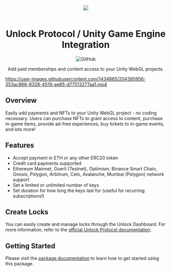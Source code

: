 
<div align="center">
  <img src="https://user-images.githubusercontent.com/1434865/141594907-4536905a-1302-4bf6-ad1f-b06af36edcc3.png"><br><br>
  <h1>
    Unlock Protocol / Unity Game Engine Integration
  </h1>

<p align="center">
    <img alt="GitHub" src="https://img.shields.io/github/license/thehen/unlock-unity-package">
</p>

  <p>Add paid memberships and content access to your Unity WebGL projects.</p>
</div>

https://user-images.githubusercontent.com/1434865/204395956-353ac868-8328-4519-ae85-d77513277aa1.mp4

## Overview

Easily add payments and NFTs to your Unity WebGL project - no coding  necessary. Users can purchase NFTs to grant access to content, purchase in-game items, provide ad-free experiences, buy tickets to in-game events, and lots more!

## Features 

- Accept payment in ETH or any other ERC20 token
- Credit card payments supported
- Ethereum Mainnet, Goerli (Testnet), Optimism, Binance Smart Chain, Gnosis, Polygon, Arbitrum, Celo, Avalanche, Mumbai (Polygon) network support
- Set a limited or unlimited number of keys 
- Set duration for how long the keys last for (useful for recurring subscriptions!)

## Create Locks

You can easily create and manage locks through the Unlock Dashboard. For more information, refer to the [official Unlock Protocol documentation](https://docs.unlock-protocol.com/).

## Getting Started
Please visit the [package documentation](https://thehen.github.io/unlock-unity-package/) to learn how to get started using this package.
